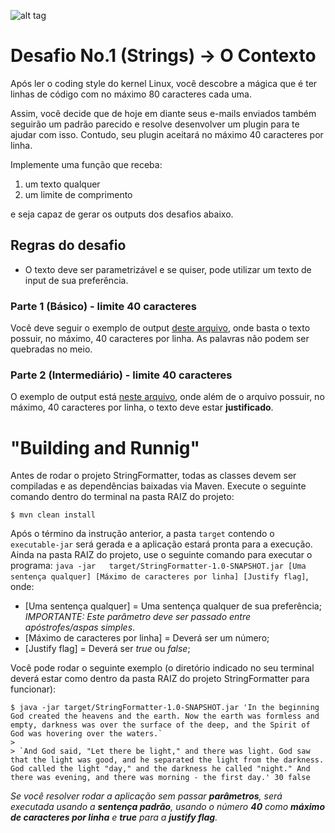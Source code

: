 ﻿![alt tag](https://image.ibb.co/cxL9L7/oie_46110_KTed_V2_KJ.png)

# Desafio No.1 (Strings) → O Contexto
Após ler o coding style do kernel Linux, você descobre a mágica que é 
ter linhas de código com no máximo 80 caracteres cada uma.

Assim, você decide que de hoje em diante seus e-mails enviados também 
seguirão um padrão parecido e resolve desenvolver um plugin para te ajudar
com isso. Contudo, seu plugin aceitará no máximo 40 caracteres por linha.

Implemente uma função que receba: 
1. um texto qualquer
2. um limite de comprimento  

e seja capaz de gerar os outputs dos desafios abaixo.


## Regras do desafio
- O texto deve ser parametrizável e se quiser, pode utilizar um texto de input de sua preferência.

### Parte 1 (Básico) - limite 40 caracteres
Você deve seguir o exemplo de output [deste arquivo](https://github.com/idwall/desafios/blob/master/strings/output_parte1.txt), onde basta o texto possuir, no máximo, 40 caracteres por linha. As palavras não podem ser quebradas no meio.

### Parte 2 (Intermediário) - limite 40 caracteres
O exemplo de output está [neste arquivo](https://github.com/idwall/desafios/blob/master/strings/output-parte2.txt), onde além de o arquivo possuir, no máximo, 40 caracteres por linha, o texto deve estar **justificado**.


# "Building and Runnig"

Antes de rodar o projeto StringFormatter, todas as classes devem ser compiladas e as dependências baixadas via Maven. Execute o seguinte comando dentro do terminal na pasta RAIZ do projeto:

    $ mvn clean install
    
Após o término da instrução anterior, a pasta `target` contendo o `executable-jar` será gerada e a aplicação estará pronta para a execução. Ainda na pasta RAIZ do projeto, use o seguinte comando para executar o programa: `java -jar   target/StringFormatter-1.0-SNAPSHOT.jar [Uma sentença qualquer] [Máximo de caracteres por linha] [Justify flag]`, onde:
- [Uma sentença qualquer] = Uma sentença qualquer de sua preferência; _IMPORTANTE: Este parâmetro deve ser passado entre apóstrofes/aspas simples_.
- [Máximo de caracteres por linha] = Deverá ser um número;
- [Justify flag] = Deverá ser _true_ ou _false_;

Você pode rodar o seguinte exemplo (o diretório indicado no seu terminal deverá estar como dentro da pasta RAIZ do projeto StringFormatter para funcionar):

    $ java -jar target/StringFormatter-1.0-SNAPSHOT.jar 'In the beginning God created the heavens and the earth. Now the earth was formless and empty, darkness was over the surface of the deep, and the Spirit of God was hovering over the waters.`
    >
    > `And God said, "Let there be light," and there was light. God saw that the light was good, and he separated the light from the darkness. God called the light "day," and the darkness he called "night." And there was evening, and there was morning - the first day.' 30 false
    
_Se você resolver rodar a aplicação sem passar **parâmetros**, será executada usando a **sentença padrão**, usando o número **40** como **máximo de caracteres por linha** e **true** para a **justify flag**._